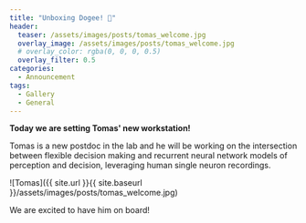 ```yaml
---
title: "Unboxing Dogee! 🐶"
header:
  teaser: /assets/images/posts/tomas_welcome.jpg
  overlay_image: /assets/images/posts/tomas_welcome.jpg
  # overlay_color: rgba(0, 0, 0, 0.5)
  overlay_filter: 0.5
categories:
  - Announcement
tags:
  - Gallery
  - General
---
```


**Today we are setting Tomas' new workstation!** 

Tomas is a new postdoc in the lab and he will be working on the intersection between flexible decision making and recurrent neural network models of perception and decision, leveraging human single neuron recordings. 

![Tomas]({{ site.url }}{{ site.baseurl }}/assets/images/posts/tomas_welcome.jpg)

We are excited to have him on board!
